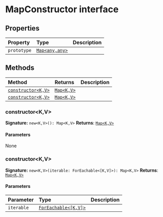 # MapConstructor interface










## Properties

| Property	   | Type	| Description|
|:-------------|:-------|:-----------|
|`prototype`      | [`Map<any,any>`](../es6-collections/map.md) |  |




## Methods

| Method	   |  Returns	| Description|
|:-------------|:-------|:-----------|
|[`constructor<K,V>`](#constructor<k,v>)      | [`Map<K,V>`](../es6-collections/map.md) |  |
|[`constructor<K,V>`](#constructor<k,v>)      | [`Map<K,V>`](../es6-collections/map.md) |  |




### constructor<K,V>



**Signature:** `new<K,V>(): Map<K,V>`
**Returns**: [`Map<K,V>`](../es6-collections/map.md)


#### Parameters
None


### constructor<K,V>



**Signature:** `new<K,V>(iterable: ForEachable<[K,V]>): Map<K,V>`
**Returns**: [`Map<K,V>`](../es6-collections/map.md)


#### Parameters


| Parameter	   | Type    | Description |
|:-------------|:---------------|:------------|
| `iterable`    | [`ForEachable<[K,V]>`](../es6-collections/foreachable.md) |  |

